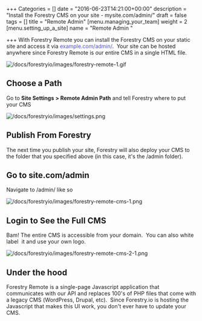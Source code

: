 +++
Categories = []
date = "2016-06-23T14:21:00+00:00"
description = "Install the Forestry CMS on your site - mysite.com/admin/"
draft = false
tags = []
title = "Remote Admin"
[menu.managing_your_team]
weight = 2
[menu.setting_up_a_site]
name = "Remote Admin "

+++
With Forestry Remote you can install the Forestry CMS on your static site and access it via <span style="color:rgba(0,0,255,0.7);">example.com/admin/</span>.  Your site can be hosted anywhere since Forestry Remote is our entire CMS in a single HTML file.

![/docs/forestryio/images/forestry-remote-1.gif](/docs/forestryio/images/forestry-remote-1.gif)

## Choose a Path

Go to **Site Settings** **> Remote Admin Path** and tell Forestry where to put your CMS

![/docs/forestryio/images/settings.png](/docs/forestryio/images/settings.png)

## Publish From Forestry

The next time you publish your site, Forestry will also deploy your CMS to the folder that you specified above (in this case, it's the /admin folder).

## Go to site.com/admin

Navigate to /admin/ like so

<span style="letter-spacing: 0.01em;"></span>

![/docs/forestryio/images/forestry-remote-cms-1.png](/docs/forestryio/images/forestry-remote-cms-1.png)

## <span style="letter-spacing: 0.01em;">Login to See the Full CMS</span>

<span style="letter-spacing: 0.01em;">Bam! The entire CMS is accessible from your domain.  You can also white label  it and use your own logo. </span>

![/docs/forestryio/images/forestry-remote-cms-2-1.png](/docs/forestryio/images/forestry-remote-cms-2-1.png)

## <span style="letter-spacing: 0.01em;">Under the hood</span>

<span style="letter-spacing: 0.01em;">Forestry Remote is a single-page Javascript application that communicates with our API and replaces 100's of PHP files that come with a legacy CMS (WordPress, Drupal, etc).  Since Forestry.io is hosting the Javascript that makes this UI work, you don't ever have to update your CMS. </span>
